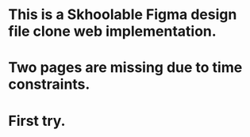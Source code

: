 # This is a Skhoolable Figma design file clone web implementation.
# Two pages are missing due to time constraints.
# First try.
